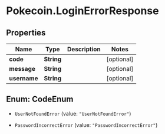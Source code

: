 # Pokecoin.LoginErrorResponse

## Properties

Name | Type | Description | Notes
------------ | ------------- | ------------- | -------------
**code** | **String** |  | [optional] 
**message** | **String** |  | [optional] 
**username** | **String** |  | [optional] 



## Enum: CodeEnum


* `UserNotFoundError` (value: `"UserNotFoundError"`)

* `PasswordIncorrectError` (value: `"PasswordIncorrectError"`)




